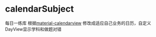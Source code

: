 # calendarSubject
每日一练库
  根据[material-calendarview](https://github.com/prolificinteractive/material-calendarview) 修改成适应自己业务的日历，自定义DayView显示学科和做题对错